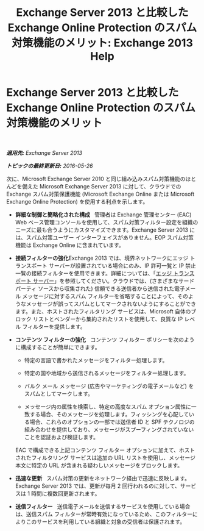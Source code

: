 ﻿---
title: 'Exchange Server 2013 と比較した Exchange Online Protection のスパム対策機能のメリット: Exchange 2013 Help'
TOCTitle: Exchange Server 2013 と比較した Exchange Online Protection のスパム対策機能のメリット
ms:assetid: 00e37a3c-3fbc-488f-bdad-d52a3c80fd72
ms:mtpsurl: https://technet.microsoft.com/ja-jp/library/JJ673032(v=EXCHG.150)
ms:contentKeyID: 49895207
ms.date: 04/24/2018
mtps_version: v=EXCHG.150
ms.translationtype: HT
---

# Exchange Server 2013 と比較した Exchange Online Protection のスパム対策機能のメリット

 

_**適用先:** Exchange Server 2013_

_**トピックの最終更新日:** 2016-05-26_

次に、Microsoft Exchange Server 2010 と同じ組み込みスパム対策機能のほとんどを備えた Microsoft Exchange Server 2013 に対して、クラウドでの Exchange スパム対策保護機能 (Microsoft Exchange Online または Microsoft Exchange Online Protection) を使用する利点を示します。

  - **詳細な制御と簡略化された構成**   管理者は Exchange 管理センター (EAC) Web ベース管理コンソールを使用して、スパム対策フィルター設定を組織のニーズに最も合うようにカスタマイズできます。Exchange Server 2013 には、スパム対策ユーザー インターフェイスがありません。EOP スパム対策機能は Exchange Online に含まれています。

  - **接続フィルターの強化**Exchange 2013 では、境界ネットワークにエッジ トランスポート サーバーが設置されている場合にのみ、IP 許可一覧と IP 禁止一覧の接続フィルターを使用できます。詳細については、「[エッジ トランスポート サーバー](edge-transport-servers-exchange-2013-help.md)」を参照してください。クラウドでは、(さまざまなサードパーティ ソースから収集された) 信頼できる送信者から送信された電子メール メッセージに対するスパム フィルターを省略することによって、そのようなメッセージが誤ってスパムとしてマークされないようにすることができます。また、ホストされたフィルタリング サービスは、Microsoft 自体のブロック リストとベンダーから集約されたリストを使用して、良質な IP レベル フィルターを提供します。

  - **コンテンツ フィルターの強化**   コンテンツ フィルター ポリシーを次のように構成することが簡単にできます。
    
      - 特定の言語で書かれたメッセージをフィルター処理します。
    
      - 特定の国や地域から送信されるメッセージをフィルター処理します。
    
      - バルク メール メッセージ (広告やマーケティングの電子メールなど) をスパムとしてマークします。
    
      - メッセージ内の属性を検索し、特定の高度なスパム オプション属性に一致する場合、そのメッセージを処理します。フィッシングを心配している場合、これらのオプションの一部では送信者 ID と SPF テクノロジの組み合わせを提供しており、メッセージがスプーフィングされていないことを認証および検証します。
    
    EAC で構成できる上記コンテンツ フィルター オプションに加えて、ホストされたフィルタリング サービスは追加の URL リストを使用し、メッセージ本文に特定の URL が含まれる疑わしいメッセージをブロックします。

  - **迅速な更新**   スパム対策の更新をネットワーク経由で迅速に反映します。Exchange Server 2013 では、更新が毎月 2 回行われるのに対して、サービスは 1 時間に複数回更新されます。

  - **送信フィルター**   送信電子メールを送信するサービスを使用している場合は、送信スパム フィルターが常時有効になっているため、このフィルターによりこのサービスを利用している組織と対象の受信者は保護されます。


